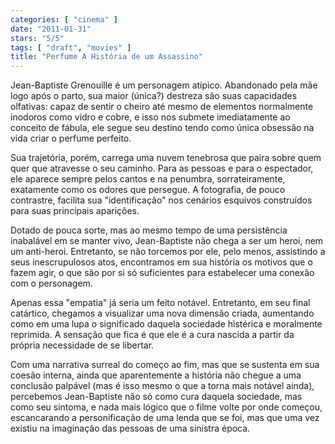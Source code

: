 ```yaml
---
categories: [ "cinema" ]
date: "2011-01-31"
stars: "5/5"
tags: [ "draft", "movies" ]
title: "Perfume A História de um Assassino"
---
```

Jean-Baptiste Grenouille é um personagem atípico. Abandonado pela mãe logo após o parto, sua maior (única?) destreza são suas capacidades olfativas: capaz de sentir o cheiro até mesmo de elementos normalmente inodoros como vidro e cobre, e isso nos submete imediatamente ao conceito de fábula, ele segue seu destino tendo como única obsessão na vida criar o perfume perfeito.

Sua trajetória, porém, carrega uma nuvem tenebrosa que paira sobre quem quer que atravesse o seu caminho. Para as pessoas e para o espectador, ele aparece sempre pelos cantos e na penumbra, sorrateiramente, exatamente como os odores que persegue. A fotografia, de pouco contrastre, facilita sua "identificação" nos cenários esquivos construídos para suas principais aparições.

Dotado de pouca sorte, mas ao mesmo tempo de uma persistência inabalável em se manter vivo, Jean-Baptiste não chega a ser um heroi, nem um anti-heroi. Entretanto, se não torcemos por ele, pelo menos, assistindo a seus inescrupulosos atos, encontramos em sua história os motivos que o fazem agir, o que são por si só suficientes para estabelecer uma conexão com o personagem. 

Apenas essa "empatia" já seria um feito notável. Entretanto, em seu final catártico, chegamos a visualizar uma nova dimensão criada, aumentando como em uma lupa o significado daquela sociedade histérica e moralmente reprimida. A sensação que fica é que ele é a cura nascida a partir da própria necessidade de se libertar.

Com uma narrativa surreal do começo ao fim, mas que se sustenta em sua coesão interna, ainda que aparentemente a história não chegue a uma conclusão palpável (mas é isso mesmo o que a torna mais notável ainda), percebemos Jean-Baptiste não só como cura daquela sociedade, mas como seu sintoma, e nada mais lógico que o filme volte por onde começou, escancarando a personificação de uma lenda que se foi, mas que uma vez existiu na imaginação das pessoas de uma sinistra época.

